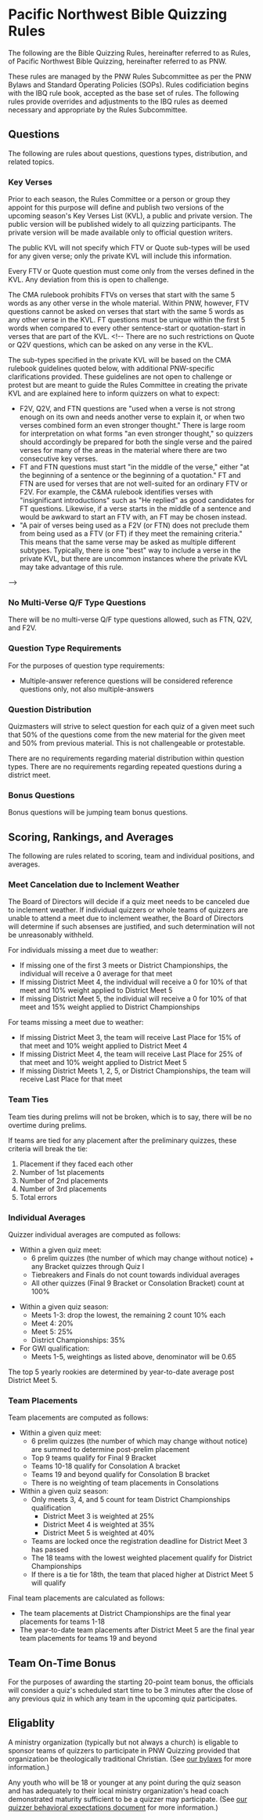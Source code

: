 # Pacific Northwest Bible Quizzing Rules

The following are the Bible Quizzing Rules, hereinafter referred to as Rules, of Pacific Northwest Bible Quizzing, hereinafter referred to as PNW.

These rules are managed by the PNW Rules Subcommittee as per the PNW Bylaws and Standard Operating Policies (SOPs). Rules codificiation begins with the IBQ rule book, accepted as the base set of rules. The following rules provide overrides and adjustments to the IBQ rules as deemed necessary and appropriate by the Rules Subcommittee.

## Questions

The following are rules about questions, questions types, distribution, and related topics.

### Key Verses

Prior to each season, the Rules Committee or a person or group they appoint for this purpose will define and publish two versions of the upcoming season's Key Verses List (KVL), a public and private version. The public version will be published widely to all quizzing participants. The private version will be made available only to official question writers.

The public KVL will not specify which FTV or Quote sub-types will be used for any given verse; only the private KVL will include this information. <!-- For example, the public list will not indicate whether two consecutive verses will be asked as an F2V/Q2V pair or whether they will be two separate FTVs/Quotes.-->

Every FTV or Quote question must come only from the verses defined in the KVL. Any deviation from this is open to challenge.

The CMA rulebook prohibits FTVs on verses that start with the same 5 words as any other verse in the whole material. Within PNW, however, FTV questions cannot be asked on verses that start with the same 5 words as any other verse in the KVL. <!--
F2V questions cannot be asked if the first verse in the pair starts with the same 5 words as any other verse in the KVL. FT and FTN -->
FT questions must be unique within the first 5 words when compared to every other sentence-start or quotation-start in verses that are part of the KVL. <!-- There are no such restrictions on Quote or Q2V questions, which can be asked on any verse in the KVL.

The sub-types specified in the private KVL will be based on the CMA rulebook guidelines quoted below, with additional PNW-specific clarifications provided. These guidelines are not open to challenge or protest but are meant to guide the Rules Committee in creating the private KVL and are explained here to inform quizzers on what to expect:

- F2V, Q2V, and FTN questions are "used when a verse is not strong enough on its own and needs another verse to explain it, or when two verses combined form an even stronger thought." There is large room for interpretation on what forms "an even stronger thought," so quizzers should accordingly be prepared for both the single verse and the paired verses for many of the areas in the material where there are two consecutive key verses.
- FT and FTN questions must start "in the middle of the verse," either "at the beginning of a sentence or the beginning of a quotation." FT and FTN are used for verses that are not well-suited for an ordinary FTV or F2V. For example, the C&MA rulebook identifies verses with "insignificant introductions" such as "He replied" as good candidates for FT questions. Likewise, if a verse starts in the middle of a sentence and would be awkward to start an FTV with, an FT may be chosen instead.
- "A pair of verses being used as a F2V (or FTN) does not preclude them from being used as a FTV (or FT) if they meet the remaining criteria." This means that the same verse may be asked as multiple different subtypes. Typically, there is one "best" way to include a verse in the private KVL, but there are uncommon instances where the private KVL may take advantage of this rule.

-->

### No Multi-Verse Q/F Type Questions

There will be no multi-verse Q/F type questions allowed, such as FTN, Q2V, and F2V.

### Question Type Requirements

For the purposes of question type requirements:

<!--
- FTV, F2V, FT, and FTN count as finish questions
- Q and Q2V count as quote questions
-->

- Multiple-answer reference questions will be considered reference questions only, not also multiple-answers

### Question Distribution

Quizmasters will strive to select question for each quiz of a given meet such that 50% of the questions come from the new material for the given meet and 50% from previous material. This is not challengeable or protestable.

There are no requirements regarding material distribution within question types. There are no requirements regarding repeated questions during a district meet.

### Bonus Questions

Bonus questions will be jumping team bonus questions.

## Scoring, Rankings, and Averages

The following are rules related to scoring, team and individual positions, and averages.

### Meet Cancelation due to Inclement Weather

The Board of Directors will decide if a quiz meet needs to be canceled due to inclement weather. If individual quizzers or whole teams of quizzers are unable to attend a meet due to inclement weather, the Board of Directors will determine if such absenses are justified, and such determination will not be unreasonably withheld.

For individuals missing a meet due to weather:

- If missing one of the first 3 meets or District Championships, the individual will receive a 0 average for that meet
- If missing District Meet 4, the individual will receive a 0 for 10% of that meet and 10% weight applied to District Meet 5
- If missing District Meet 5, the individual will receive a 0 for 10% of that meet and 15% weight applied to District Championships

For teams missing a meet due to weather:

- If missing District Meet 3, the team will receive Last Place for 15% of that meet and 10% weight applied to District Meet 4
- If missing District Meet 4, the team will receive Last Place for 25% of that meet and 10% weight applied to District Meet 5
- If missing District Meets 1, 2, 5, or District Championships, the team will receive Last Place for that meet

### Team Ties

Team ties during prelims will not be broken, which is to say, there will be no overtime during prelims.

If teams are tied for any placement after the preliminary quizzes, these criteria will break the tie:

1. Placement if they faced each other
2. Number of 1st placements
3. Number of 2nd placements
4. Number of 3rd placements
5. Total errors

### Individual Averages

Quizzer individual averages are computed as follows:

- Within a given quiz meet:
    - 6 prelim quizzes (the number of which may change without notice) + any Bracket quizzes through Quiz I
    - Tiebreakers and Finals do not count towards individual averages
    - All other quizzes (Final 9 Bracket or Consolation Bracket) count at 100%
<!--
    - Final 9 Bracket scores are weighted at 100%
    - Consolation A Bracket scores are weighted at 70%
    - Consolation B Bracket scores are weighted at 50%
-->
- Within a given quiz season:
    - Meets 1-3: drop the lowest, the remaining 2 count 10% each
    - Meet 4: 20%
    - Meet 5: 25%
    - District Championships: 35%
- For GWI qualification:
    - Meets 1-5, weightings as listed above, denominator will be 0.65

The top 5 yearly rookies are determined by year-to-date average post District Meet 5.

### Team Placements

Team placements are computed as follows:

- Within a given quiz meet:
    - 6 prelim quizzes (the number of which may change without notice) are summed to determine post-prelim placement
    - Top 9 teams qualify for Final 9 Bracket
    - Teams 10-18 qualify for Consolation A bracket
    - Teams 19 and beyond qualify for Consolation B bracket
    - There is no weighting of team placements in Consolations
- Within a given quiz season:
    - Only meets 3, 4, and 5 count for team District Championships qualification
        - District Meet 3 is weighted at 25%
        - District Meet 4 is weighted at 35%
        - District Meet 5 is weighted at 40%
    - Teams are locked once the registration deadline for District Meet 3 has passed
    - The 18 teams with the lowest weighted placement qualify for District Championships
    - If there is a tie for 18th, the team that placed higher at District Meet 5 will qualify

Final team placements are calculated as follows:

- The team placements at District Championships are the final year placements for teams 1-18
- The year-to-date team placements after District Meet 5 are the final year team placements for teams 19 and beyond

## Team On-Time Bonus

For the purposes of awarding the starting 20-point team bonus, the officials will consider a quiz's scheduled start time to be 3 minutes after the close of any previous quiz in which any team in the upcoming quiz participates.

## Eligablity

A ministry organization (typically but not always a church) is eligable to
sponsor teams of quizzers to participate in PNW Quizzing provided that
organization be theologically traditional Christian.
(See [our bylaws](/district_governance/bylaws.md) for more information.)

Any youth who will be 18 or younger at any point during the quiz season and
has adequately to their local ministry organization's head coach demonstrated
maturity sufficient to be a quizzer may participate.
(See
[our quizzer behavioral expectations document](/district_governance/behavioral_expectations.md)
for more information.)
